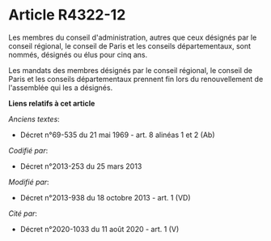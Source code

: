 # Article R4322-12

Les membres du conseil d'administration, autres que ceux désignés par le conseil régional, le conseil de Paris et les
conseils départementaux, sont nommés, désignés ou élus pour cinq ans. 

Les mandats des membres désignés par le conseil régional, le conseil de Paris et les conseils départementaux prennent fin
lors du renouvellement de l'assemblée qui les a désignés.

**Liens relatifs à cet article**

_Anciens textes_:

  - Décret n°69-535 du 21 mai 1969 - art. 8 alinéas 1 et 2 (Ab)

_Codifié par_:

  - Décret n°2013-253 du 25 mars 2013

_Modifié par_:

  - Décret n°2013-938 du 18 octobre 2013 - art. 1 (VD)

_Cité par_:

  - Décret n°2020-1033 du 11 août 2020 - art. 1 (V)
